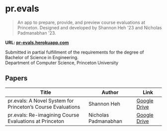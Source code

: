 # pr.evals

> An app to prepare, provide, and preview course evaluations at Princeton. Designed and developed by Shannon Heh '23 and Nicholas Padmanabhan '23.

**URL: [pr-evals.herokuapp.com](https://pr-evals.herokuapp.com/)**

Submitted in partial fulfillment of the requirements for the degree of Bachelor of Science in Engineering.\
Department of Computer Science, Princeton University

## Papers

| Title                                                       | Author               | Link                                                                                               |
| ----------------------------------------------------------- | -------------------- | -------------------------------------------------------------------------------------------------- |
| pr.evals: A Novel System for Princeton’s Course Evaluations | Shannon Heh          | [Google Drive](https://drive.google.com/file/d/12KiXPz_9e-XhES3PyhcKkHIVmYxAW1sn/view?usp=sharing) |
| pr.evals: Re-imagining Course Evaluations at Princeton      | Nicholas Padmanabhan | [Google Drive](https://drive.google.com/file/d/1tdK9_4pDEQ2UJ40DU7kdEA6nTW7M-klR/view?usp=sharing) |
